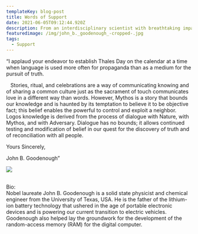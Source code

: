 ```yaml
---
templateKey: blog-post
title: Words of Support
date: 2021-06-05T09:12:44.920Z
description: From an interdisciplinary scientist with breathtaking impact
featuredimage: /img/john_b._goodenough_-cropped-.jpg
tags:
  - Support
---
```

“I applaud your endeavor to establish Thales Day on the calendar at a time when language is used more often for propaganda than as a medium for the pursuit of truth. 

   Stories, ritual, and celebrations are a way of communicating knowing and of sharing a common culture just as the sacrament of touch communicates love in a different way than words. However, Mythos is a story that bounds our knowledge and is haunted by its temptation to believe it to be objective fact; this belief enables the powerful to control and exploit a neighbor. Logos knowledge is derived from the process of dialogue with Nature, with Mythos, and with Adversary. Dialogue has no bounds; it allows continued testing and modification of belief in our quest for the discovery of truth and of reconciliation with all people.

Yours Sincerely,

John B. Goodenough” 

![](/img/john_b._goodenough_-cropped-.jpg)

\
Bio:\
Nobel laureate John B. Goodenough is a solid state physicist and chemical engineer from the University of Texas, USA. He is the father of the lithium-ion battery technology that ushered in the age of portable electronic devices and is powering our current transition to electric vehicles. Goodenough also helped lay the groundwork for the development of the random-access memory (RAM) for the digital computer.